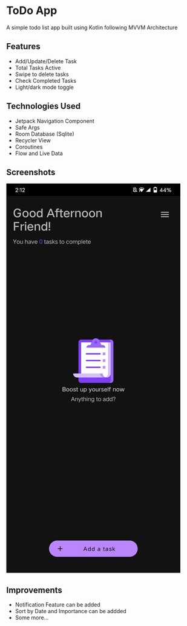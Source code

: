 
# ToDo App

A simple todo list app built using Kotlin following MVVM Architecture

## Features

- Add/Update/Delete Task
- Total Tasks Active
- Swipe to delete tasks
- Check Completed Tasks
- Light/dark mode toggle


## Technologies Used

- Jetpack Navigation Component
- Safe Args
- Room Database (Sqlite)
- Recycler View
- Coroutines
- Flow and Live Data

  
## Screenshots

![App Screenshot1](https://github.com/asimkaka-coder/ToDoApp/blob/master/main.jpg)

  
## Improvements

- Notification Feature can be added
- Sort by Date and Importance can be addded
- Some more...

  
